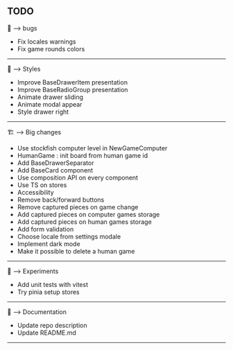 ## TODO

:bug: --> bugs
- Fix locales warnings
- Fix game rounds colors
***

:art: --> Styles
- Improve BaseDrawerItem presentation
- Improve BaseRadioGroup presentation
- Animate drawer sliding
- Animate modal appear
- Style drawer right
***

:building_construction: --> Big changes
- Use stockfish computer level in NewGameComputer
- HumanGame : init board from human game id
- Add BaseDrawerSeparator
- Add BaseCard component
- Use composition API on every component
- Use TS on stores
- Accessibility
- Remove back/forward buttons
- Remove captured pieces on game change
- Add captured pieces on computer games storage
- Add captured pieces on human games storage
- Add form validation
- Choose locale from settings modale
- Implement dark mode
- Make it possible to delete a human game
***

:test_tube: --> Experiments
- Add unit tests with vitest
- Try pinia setup stores
***

:memo: --> Documentation
- Update repo description
- Update README.md
***